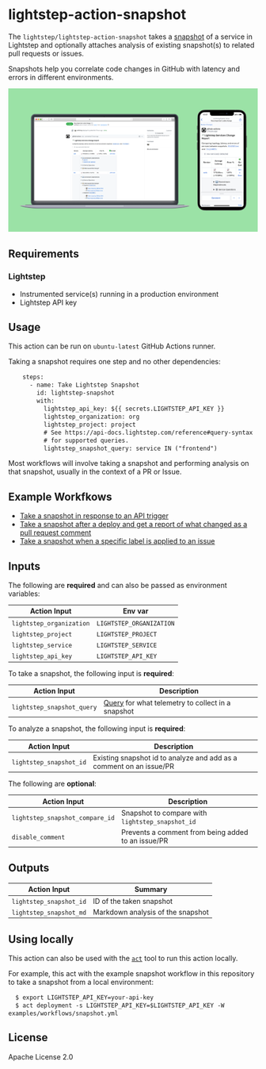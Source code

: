 # lightstep-action-snapshot

The `lightstep/lightstep-action-snapshot` takes a [snapshot](https://lightstep.com/blog/snapshots-detailed-system-behavior-saved-shareable/) of a service in Lightstep and optionally attaches analysis of existing snapshot(s) to related pull requests or issues.

Snapshots help you correlate code changes in GitHub with latency and errors in different environments.

![Example Output in a PR](./examples/example-screenshot.png)

## Requirements

### Lightstep

  * Instrumented service(s) running in a production environment
  * Lightstep API key

## Usage

This action can be run on `ubuntu-latest` GitHub Actions runner.

Taking a snapshot requires one step and no other dependencies:

```
    steps:  
      - name: Take Lightstep Snapshot
        id: lightstep-snapshot
        with:
          lightstep_api_key: ${{ secrets.LIGHTSTEP_API_KEY }}
          lightstep_organization: org
          lightstep_project: project
          # See https://api-docs.lightstep.com/reference#query-syntax
          # for supported queries.
          lightstep_snapshot_query: service IN ("frontend")
```

Most workflows will involve taking a snapshot and performing analysis on that snapshot, usually in the context of a PR or Issue.

## Example Workfkows

* [Take a snapshot in response to an API trigger](./examples/workflows/snapshot.yml)
* [Take a snapshot after a deploy and get a report of what changed as a pull request comment](./examples/workflows/after_deploy.yml)
* [Take a snapshot when a specific label is applied to an issue](./examples/workflows/snapshot_to_issue.yml)

## Inputs

The following are **required** and can also be passed as environment variables:

| Action Input             | Env var                   |
| ------------------------ | ------------------------- |
| `lightstep_organization` | `LIGHTSTEP_ORGANIZATION`  |
| `lightstep_project`      | `LIGHTSTEP_PROJECT`       |
| `lightstep_service`      | `LIGHTSTEP_SERVICE`       |
| `lightstep_api_key`      | `LIGHTSTEP_API_KEY`       |

To take a snapshot, the following input is **required**:

| Action Input               | Description                                                                                                |
| -------------------------- | ---------------------------------------------------------------------------------------------------------- |
| `lightstep_snapshot_query` | [Query](https://api-docs.lightstep.com/reference#query-syntax) for what telemetry to collect in a snapshot |

To analyze a snapshot, the following input is **required**:

| Action Input               | Description                                                         |
| -------------------------- | ------------------------------------------------------------------- |
| `lightstep_snapshot_id`    | Existing snapshot id to analyze and add as a comment on an issue/PR |


The following are **optional**:

| Action Input                    | Description                                         |
| ------------------------------- | --------------------------------------------------- |
| `lightstep_snapshot_compare_id` | Snapshot to compare with `lightstep_snapshot_id`    |
| `disable_comment`               | Prevents a comment from being added to an issue/PR  |

## Outputs

| Action Input             | Summary                            |
| ------------------------ | ---------------------------------- |
| `lightstep_snapshot_id`  | ID of the taken snapshot           |
| `lightstep_snapshot_md`  | Markdown analysis of the snapshot  |


## Using locally

This action can also be used with the [`act`](https://github.com/nektos/act) tool to run this action locally.

For example, this act with the example snapshot workflow in this repository to take a snapshot from a local environment:

```
  $ export LIGHTSTEP_API_KEY=your-api-key
  $ act deployment -s LIGHTSTEP_API_KEY=$LIGHTSTEP_API_KEY -W examples/workflows/snapshot.yml
```

## License

Apache License 2.0
